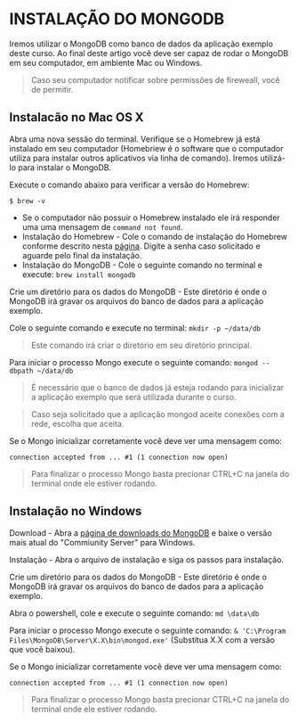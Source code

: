 # INSTALAÇÃO DO MONGODB

Iremos utilizar o MongoDB como banco de dados da aplicação exemplo deste curso. Ao final deste artigo você deve ser capaz de rodar o MongoDB em seu computador, em ambiente Mac ou Windows.

> Caso seu computador notificar sobre permissões de fireweall, você de permitir.

## Instalacão no Mac OS X

Abra uma nova sessão do terminal.
Verifique se o Homebrew já está instalado em seu computador (Homebriew é o software que o computador utiliza para instalar outros aplicativos via linha de comando). Iremos utilizá-lo para instalar o MongoDB.

Execute o comando abaixo para verificar a versão do Homebrew:

`$ brew -v`

- Se o computador não possuir o Homebrew instalado ele irá responder uma uma mensagem de `command not found`.
- Instalação do Homebrew - Cole o comando de instalação do Homebrew conforme descrito nesta [página](https://brew.sh/). Digite a senha caso solicitado e aguarde pelo final da instalação.
- Instalação do MongoDB - Cole o seguinte comando no terminal e execute: `brew install mongodb`

Crie um diretório para os dados do MongoDB - Este diretório é onde o MongoDB irá gravar os arquivos do banco de dados para a aplicação exemplo.

Cole o seguinte comando e execute no terminal: `mkdir -p ~/data/db`

> Este comando irá criar o diretório em seu diretório principal.

Para iniciar o processo Mongo execute o seguinte comando: `mongod --dbpath ~/data/db`

> É necessário que o banco de dados já esteja rodando para inicializar a aplicação exemplo que será utilizada durante o curso.

> Caso seja solicitado que a aplicação mongod aceite conexões com a rede, escolha que aceita.

Se o Mongo inicializar corretamente você deve ver uma mensagem como:

`connection accepted from ... #1 (1 connection now open)`

> Para finalizar o processo Mongo basta precionar CTRL+C na janela do terminal onde ele estiver rodando.

## Instalação no Windows

Download - Abra a [página de downloads do MongoDB](https://www.mongodb.com/download-center) e baixe o versão mais atual do "Commiunity Server" para Windows.

Instalação - Abra o arquivo de instalação e siga os passos para instalação.

Crie um diretório para os dados do MongoDB - Este diretório é onde o MongoDB irá gravar os arquivos do banco de dados para a aplicação exemplo.

Abra o powershell, cole e execute o seguinte comando: `md \data\db`

Para iniciar o processo Mongo execute o seguinte comando: `& 'C:\Program Files\MongoDB\Server\X.X\bin\mongod.exe'` (Substitua X.X com a versão que você baixou).

Se o Mongo inicializar corretamente você deve ver uma mensagem como:

`connection accepted from ... #1 (1 connection now open)`

> Para finalizar o processo Mongo basta precionar CTRL+C na janela do terminal onde ele estiver rodando.
